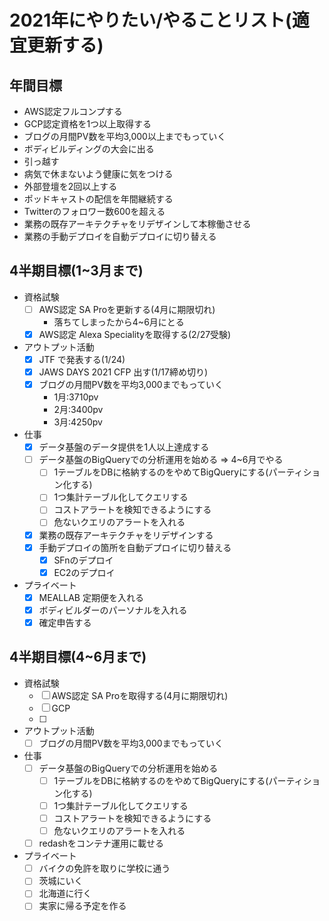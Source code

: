 # 2021年にやりたい/やることリスト(適宜更新する)
## 年間目標
* AWS認定フルコンプする
* GCP認定資格を1つ以上取得する
* ブログの月間PV数を平均3,000以上までもっていく
* ボディビルディングの大会に出る
* 引っ越す
* 病気で休まないよう健康に気をつける
* 外部登壇を2回以上する
* ポッドキャストの配信を年間継続する
* Twitterのフォロワー数600を超える
* 業務の既存アーキテクチャをリデザインして本稼働させる
* 業務の手動デプロイを自動デプロイに切り替える

## 4半期目標(1~3月まで)
* 資格試験
  * [ ] AWS認定 SA Proを更新する(4月に期限切れ)
    * 落ちてしまったから4~6月にとる
  * [x] AWS認定 Alexa Specialityを取得する(2/27受験)

* アウトプット活動
  * [x] JTF で発表する(1/24)
  * [x] JAWS DAYS 2021 CFP 出す(1/17締め切り)
  * [x] ブログの月間PV数を平均3,000までもっていく
    * 1月:3710pv
    * 2月:3400pv
    * 3月:4250pv
* 仕事
  * [x] データ基盤のデータ提供を1人以上達成する
  * [ ] データ基盤のBigQueryでの分析運用を始める => 4~6月でやる
    * [ ] 1テーブルをDBに格納するのをやめてBigQueryにする(パーティション化する)
    * [ ] 1つ集計テーブル化してクエリする
    * [ ] コストアラートを検知できるようにする
    * [ ] 危ないクエリのアラートを入れる
  * [x] 業務の既存アーキテクチャをリデザインする
  * [x] 手動デプロイの箇所を自動デプロイに切り替える
    * [x] SFnのデプロイ
    * [x] EC2のデプロイ
* プライベート
  * [x] MEALLAB 定期便を入れる
  * [x] ボディビルダーのパーソナルを入れる
  * [x] 確定申告する

## 4半期目標(4~6月まで)
* 資格試験
  * [ ] AWS認定 SA Proを取得する(4月に期限切れ)
  * [ ] GCP 
  * [ ] 

* アウトプット活動
  * [ ] ブログの月間PV数を平均3,000までもっていく

* 仕事
  * [ ] データ基盤のBigQueryでの分析運用を始める
    * [ ] 1テーブルをDBに格納するのをやめてBigQueryにする(パーティション化する)
    * [ ] 1つ集計テーブル化してクエリする
    * [ ] コストアラートを検知できるようにする
    * [ ] 危ないクエリのアラートを入れる
  * [ ] redashをコンテナ運用に載せる

* プライベート
  * [ ] バイクの免許を取りに学校に通う
  * [ ] 茨城にいく
  * [ ] 北海道に行く
  * [ ] 実家に帰る予定を作る